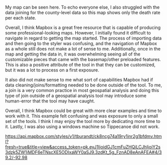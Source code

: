 My map can be seen here. To echo everyone else, I also struggled with the data joining for the county-level data so this map shows only the death rate per each state. 

Overall, I think Mapbox is a great free resource that is capable of producing some professional-looking maps. However, I initially found it difficult to navigate in regard to getting the map started. The process of importing data and then going to the styler was confusing, and the navigation of Mapbox as a whole still does not make a lot of sense to me. Additionally, once in the map and getting the data in, it was overwhelming seeing all of the customizable pieces that came with the basemap/other preloaded features. This is also a positive attribute of the tool in that they can be customized, but it was a lot to process on a first exposure.

It also did not make sense to me what sort of capabilities Mapbox had if data cleaning/joins/formatting needed to be done outside of the tool. To me, a join is a very common practice in most geospatial analysis and doing this type of join outside of a geospatial analysis tool may introduce some human-error that the tool may have caught.

Overall, I think Mapbox could be great with more clear examples and time to work with it. This example felt confusing and was exposure to only a small set of the tools. I think I may enjoy the tool more by dedicating more time to it. Lastly, I was also using a windows machine so Tippecanoe did not work. 

https://api.mapbox.com/styles/v1/tburandt/ck8ncg74a19ry1inr2g1bfdmv.html?fresh=true&title=view&access_token=pk.eyJ1IjoidGJ1cmFuZHQiLCJhIjoiY2s3dzk5ZW1iMDF6eTNscXE5ODIxaWY0aSJ9.3zdKt_5g_FznAD8eAnAFEA#4/39.2/-92.98
